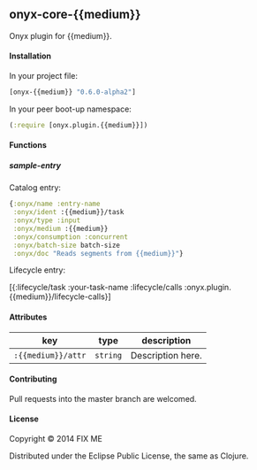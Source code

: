 ## onyx-core-{{medium}}

Onyx plugin for {{medium}}.

#### Installation

In your project file:

```clojure
[onyx-{{medium}} "0.6.0-alpha2"]
```

In your peer boot-up namespace:

```clojure
(:require [onyx.plugin.{{medium}}])
```

#### Functions

##### sample-entry

Catalog entry:

```clojure
{:onyx/name :entry-name
 :onyx/ident :{{medium}}/task
 :onyx/type :input
 :onyx/medium :{{medium}}
 :onyx/consumption :concurrent
 :onyx/batch-size batch-size
 :onyx/doc "Reads segments from {{medium}}"}
```

Lifecycle entry:

[{:lifecycle/task :your-task-name
  :lifecycle/calls :onyx.plugin.{{medium}}/lifecycle-calls}]

#### Attributes

|key                           | type      | description
|------------------------------|-----------|------------
|`:{{medium}}/attr`            | `string`  | Description here.

#### Contributing

Pull requests into the master branch are welcomed.

#### License

Copyright © 2014 FIX ME

Distributed under the Eclipse Public License, the same as Clojure.